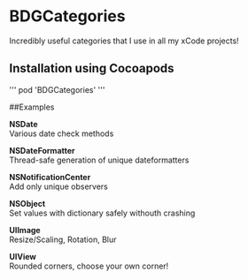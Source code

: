 # BDGCategories

Incredibly useful categories that I use in all my xCode projects!

## Installation using Cocoapods
'''
pod 'BDGCategories'
'''

##Examples

**NSDate**<br/>
Various date check methods<br/>

**NSDateFormatter**<br/>
Thread-safe generation of unique dateformatters<br/>

**NSNotificationCenter**<br/>
Add only unique observers<br/>

**NSObject**<br/>
Set values with dictionary safely withouth crashing<br/>

**UIImage**<br/>
Resize/Scaling, Rotation, Blur<br/>

**UIView**<br/>
Rounded corners, choose your own corner!<br/>